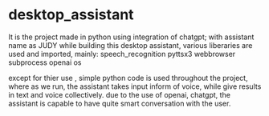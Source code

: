 # desktop_assistant
It is the project made in python using integration of chatgpt;
with assistant name as JUDY
while building this desktop assistant, various liberaries are used and imported, mainly:
speech_recognition
pyttsx3
webbrowser
subprocess
openai
os

except for thier use , simple python code is used throughout the project, where as we run, the assistant takes input inform of voice, while give results in text and voice collectively.
due to the use of openai, chatgpt, the assistant is capable to have quite smart conversation with the user.
